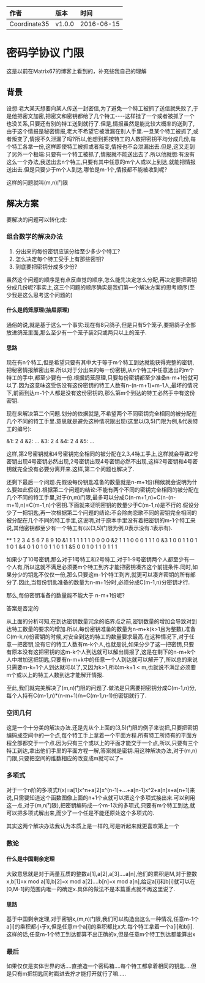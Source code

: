 |作者|版本|时间|
|:--|:--|:--|
|Coordinate35|v1.0.0|2016-06-15|

# 密码学协议 门限

这是以前在Matrix67的博客上看到的，补充些我自己的理解

## 背景

设想:老大某天想要向某人传送一封密信,为了避免一个特工被抓了送信就失败了,于是他把密文加密,把密文和密钥都给了几个特工----这样挂了一个或者被抓了一个也没关系,只要还有别的特工送到就行了.但是,情报虽然是能比较大概率的送到了,由于这个情报是秘密情报,老大不希望它被泄漏在别人手里.一旦某个特工被抓了,或者叛变了,情报不久泄漏了吗?所以,他想到把按特工的人数把密钥平均分成几份,每个特工各拿一份,这样即使特工被抓或者叛变,情报也不会泄漏出去.但是,这又走到了另外一个极端:只要有一个特工被抓了,情报就不能送出去了.所以他就想:有没有这么一个办法,我送出去n个特工,只要有其中任意的m个人或以上到达,就能把情报送出去.但是只要少于m个人到达,哪怕是m-1个,情报都不能被收到呢?

这样的问题就叫(m,n)门限

## 解决方案

要解决的问题可以转化成:

### 组合数学的解决办法

1. 分出来的每份密钥应该分给至少多少个特工?
2. 怎么决定每个特工受手上有那些密钥?
3. 到底要把密钥分成多少份?

虽然这个问题的顺序是有点反直觉的顺序,怎么能先决定怎么分配,再决定要把密钥分成几份呢?事实上,这三个问题的顺序确实是我们第一个解决方案的思考顺序(至少我是这么思考这个问题的)

#### 什么是鸽笼原理(抽屉原理)

通俗的说,就是基于这么一个事实:现在有8只鸽子,但是只有5个笼子,要把鸽子全部放进鸽笼里面,那么至少有一个笼子装2只或两只以上的笼子.

#### 思路

现在有n个特工,但是希望只要有其中大于等于m个特工到达就能获得完整的密钥,把秘密情报解密出来.所以对于分出来的每一份密钥,从n个特工中任意选出的m个特工的手中,都至少要有一份.根据鸽笼原理,只要每份密钥都至少准备n-m+1份就可以了.因为这意味这受伤没有这份密钥的特工人数有n-(n-m+1)=m-1人,最坏的情况下,前面到达m-1个人都是没有这份密钥的,那么第m个到达的特工必然手中有这份密钥.

现在来解决第二个问题.划分的依据就是,不希望两个不同密钥完全相同的被分配在几个不同的特工手里.意思就是避免这种情况跟出现(这里以(3,5)门限为例,&代表特工的编号):

&1: 2 4
&2: ...
&3: 2 4
&4: 2 4
&5: ...

这样,第2号密钥就和4号密钥完全相同的被分配在2,3,4特工手上,这样就会导致2号密钥出现4号密钥必然出现,2号密钥出现4号密钥必然不出现,这样2号密钥和4号密钥就完全没有必要分离开来.这样,第二个问题也解决了.

还剩下最后一个问题.先假设每份钥匙准备的数量就是n-m+1份(稍候就会说明为什么要如此假设).根据第二个问题的结论:不能有两个不同的密钥完全相同的被分配在几个不同的特工手里,对于(n,m)门限,最多可以分成C(n-m+1,n)=C(n-(n-m+1),n)=C(m-1,n)个密钥.下面就来证明密钥的数量少于C(m-1,n)是不行的.假设分少了一把钥匙,再一次根据第二个问题的结论:不会除向恋歌不同的密钥完全相同的被分配在几个不同的特工手里,这说明,对于原本手里没有着把密钥的m-1个特工来说,其他密钥都至少有一个特工有(以(3,5)门限为例,0表示没有.1表示有).

** 1 2 3 4 5 6 7 8 9 10
&1 1 1 1 1 1 1 0 0 0 0
&2 1 1 1 0 0 0 1 1 1 0
&3 1 0 0 1 1 0 1 1 0 1
&4 0 1 0 1 0 1 1 0 1 1
&5 0 0 1 0 1 1 0 1 1 1

如果少了10号密钥,那么对于1号特工和2号特工,对于1-9号密钥两个人都至少有一个人有,所以这就不满足必须要m个特工到齐才能把密钥凑齐这个前提条件.同时,如果分少的钥匙不仅仅一份,那么只要这m-1个特工到齐,就更可以凑齐密钥的所有部分了.因此,当每份钥匙准备的数量为n-m+1分时,必须分成C(m-1,n)分密钥才行.

那么,每份密钥准备的数量能不能大于 n-m+1份呢?

答案是否定的

从上面的分析可知,在到达密钥数量冗余的临界点之前,密钥数量的增加会导致对到达特工数量的要求的增加.所以,每份密钥准备的数量为n-m+k(k>1且为整数),准备C(m-k,n)份密钥的时候,对安全到达的特工的数量要求最高.在这种情况下,对于任意一把密钥,没有它的特工人数有m-k个人,也就是说,如果分少了这一把密钥,只要有原本没有这把密钥的这m-k个人到达就可以解出情报了,这是在剩下的n-m+k个人中增加这把钥匙,只要有n-m+k中的任意一个人到达就可以解开了,所以总的来说只需要m-k+1个人到达就可以了,又因为k>1,所以m-k+1 < m,也就说不满足必须要m个或以上的特工人数到达才能解开情报.

至此,我们就完美解决了(m,n)门限的问题了.做法是只需要把密钥分成C(m-1,n)分,每个人持有C(m-1,n)*(n-m+1)/n=C(m-1,n-1)份密钥就行了.

### 空间几何

这是一个十分美的解决办法.还是先从个上面的(3,5)门限的例子来说把,只要把密钥编码成空间中的一个点,每个特工手上拿着一个平面方程.所有特工所持有的平面方程全部都交于一个点.因为只有三个或以上的平面才能交于一个点,所以,只要有三个特工到达,拿出他们手里的平面方程一解,答案就是密钥.用这种解决办法,对于(m,n)门限,只要把空间的维数相应的改变成m就可以了~

### 多项式

对于一个n阶的多项式f(x)=a[1]x^n+a[2]x^(n-1)+...+a[n-1]x^2+a[n]x+a[n+1]来说,只需要知道这个函数图像上面的n+1个点就可以把这个多项式接出来.可以利用这一点,对于(m,n门限),把密钥编码成一个m-1次的多项式,只要有m个特工到达,就可以把多项式解出来,而少了一个任是不能还原处这个多项式的.

其实这两个解决办法我认为本质上是一样的,可是听起来就更喜欢第上一个

### 数论

#### 什么是中国剩余定理

大致意思就是对于两量互质的整数a[1],a[2],a[3]....a[n],他们的乘积是M,对于整数x,b[1]=x mod a[1],b[2]=x mod a[2]....b[n]=x mod a[n],给定a[i]和b[i]就可以在[0,M-1]的范围内唯一的确定x.具体的做法不是本篇重点就不再这里说了.

#### 思路

基于中国剩余定理,对于密钥x,(m,n)门限,我们可以构造出这么一种情况,任意m-1个a[i]的乘积都小于x,但是任意m个a[i]的乘积都比x大.每个特工拿着一个a[i]和b[i].这样的话,任意m-1个特工到达都算不出正确的x,但是任意m个特工到达都能算出x

### 最后

如果仅仅是实体世界的话....直接造一个密码箱....每个特工都拿着相同的钥匙....但是只有m把钥匙同时戳进去拧才能打开就行了嘛.....

